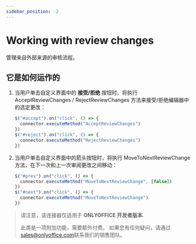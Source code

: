 ```yaml
---
sidebar_position: -2
---
```


# Working with review changes

管理来自外部来源的审核流程。

## 它是如何运作的

1. 当用户单击自定义界面中的 **接受/拒绝** 按钮时，将执行 AcceptReviewChanges / RejectReviewChanges 方法来接受/拒绝编辑器中的选定更改：

   ``` ts
   $("#accept").on("click", () => {
     connector.executeMethod("AcceptReviewChanges")
   })
   $("#reject").on("click", () => {
     connector.executeMethod("RejectReviewChanges")
   })
   ```

2. 当用户单击自定义界面中的箭头按钮时，将执行 MoveToNextReviewChange 方法，在下一次和上一次审阅更改之间移动：

   ``` ts
   $("#prev").on("click", () => {
     connector.executeMethod("MoveToNextReviewChange", [false])
   })
   $("#next").on("click", () => {
     connector.executeMethod("MoveToNextReviewChange")
   })
   ```

> 请注意，该连接器仅适用于 **ONLYOFFICE 开发者版本**.
>
> 此类是一项附加功能，需要额外付费。 如果您有任何疑问，请通过 [sales@onlyoffice.com](mailto:sales@onlyoffice.com)联系我们的销售团队。
